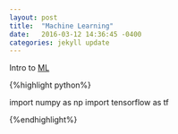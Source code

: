```yaml
---
layout: post
title:  "Machine Learning"
date:   2016-03-12 14:36:45 -0400
categories: jekyll update
---
```


Intro to [ML](http://www.cs.cmu.edu/~mgormley/courses/10601-s17/)

{%highlight python%}

import numpy as np
import tensorflow as tf

{%endhighlight%}

